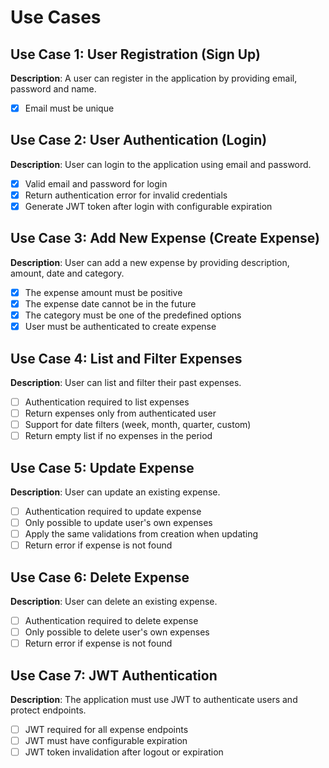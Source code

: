 # Use Cases

## Use Case 1: User Registration (Sign Up)

**Description**: A user can register in the application by providing email, password and name.

- [x] Email must be unique

## Use Case 2: User Authentication (Login)

**Description**: User can login to the application using email and password.

- [x] Valid email and password for login
- [x] Return authentication error for invalid credentials
- [x] Generate JWT token after login with configurable expiration
  
## Use Case 3: Add New Expense (Create Expense)

**Description**: User can add a new expense by providing description, amount, date and category.

- [x] The expense amount must be positive
- [x] The expense date cannot be in the future
- [x] The category must be one of the predefined options 
- [x] User must be authenticated to create expense

## Use Case 4: List and Filter Expenses

**Description**: User can list and filter their past expenses.

- [ ] Authentication required to list expenses
- [ ] Return expenses only from authenticated user
- [ ] Support for date filters (week, month, quarter, custom)
- [ ] Return empty list if no expenses in the period

## Use Case 5: Update Expense

**Description**: User can update an existing expense.

- [ ] Authentication required to update expense
- [ ] Only possible to update user's own expenses
- [ ] Apply the same validations from creation when updating
- [ ] Return error if expense is not found
  
## Use Case 6: Delete Expense

**Description**: User can delete an existing expense.

- [ ] Authentication required to delete expense
- [ ] Only possible to delete user's own expenses
- [ ] Return error if expense is not found

## Use Case 7: JWT Authentication

**Description**: The application must use JWT to authenticate users and protect endpoints.

- [ ] JWT required for all expense endpoints <!-- add a middleware to check for JWT -->
- [ ] JWT must have configurable expiration
- [ ] JWT token invalidation after logout or expiration